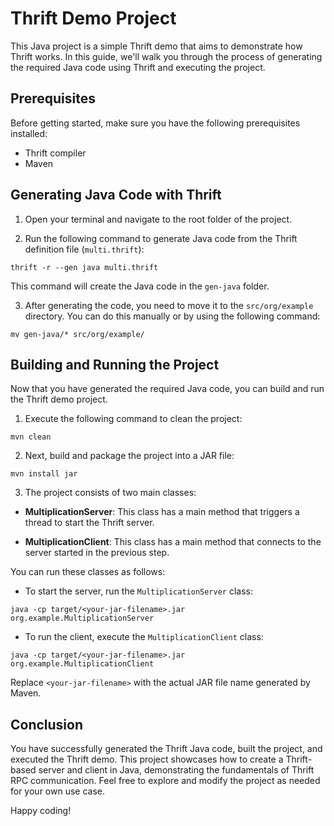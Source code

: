# Thrift Demo Project

This Java project is a simple Thrift demo that aims to demonstrate how Thrift works. In this guide, we'll walk you through the process of generating the required Java code using Thrift and executing the project.

## Prerequisites

Before getting started, make sure you have the following prerequisites installed:

- Thrift compiler
- Maven

## Generating Java Code with Thrift

1. Open your terminal and navigate to the root folder of the project.

2. Run the following command to generate Java code from the Thrift definition file (`multi.thrift`):

```shell
thrift -r --gen java multi.thrift
```
This command will create the Java code in the `gen-java` folder.

3. After generating the code, you need to move it to the `src/org/example` directory. You can do this manually or by using the following command:
```shell
mv gen-java/* src/org/example/
```

## Building and Running the Project

Now that you have generated the required Java code, you can build and run the Thrift demo project.

1. Execute the following command to clean the project:

```shell
mvn clean
```
2. Next, build and package the project into a JAR file:

```shell
mvn install jar
```

3. The project consists of two main classes:

- **MultiplicationServer**: This class has a main method that triggers a thread to start the Thrift server.

- **MultiplicationClient**: This class has a main method that connects to the server started in the previous step.

You can run these classes as follows:

- To start the server, run the `MultiplicationServer` class:

```shell
java -cp target/<your-jar-filename>.jar org.example.MultiplicationServer
```
- To run the client, execute the `MultiplicationClient` class:
```shell
java -cp target/<your-jar-filename>.jar org.example.MultiplicationClient
```

Replace `<your-jar-filename>` with the actual JAR file name generated by Maven.

## Conclusion

You have successfully generated the Thrift Java code, built the project, and executed the Thrift demo. This project showcases how to create a Thrift-based server and client in Java, demonstrating the fundamentals of Thrift RPC communication. Feel free to explore and modify the project as needed for your own use case.

Happy coding!

